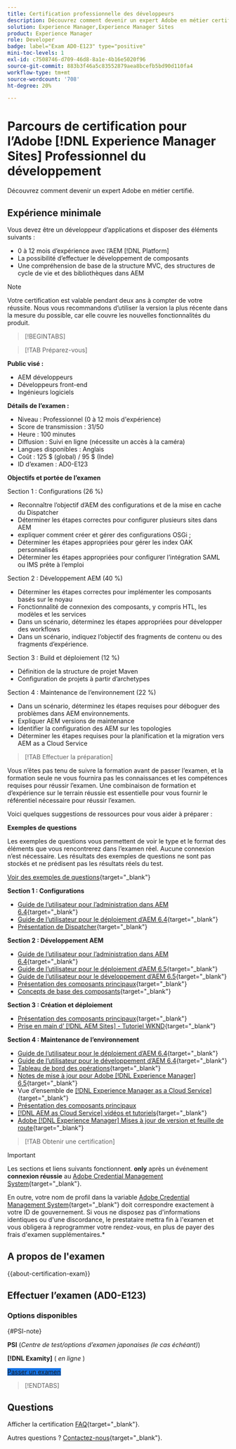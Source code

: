 ```yaml
---
title: Certification professionnelle des développeurs
description: Découvrez comment devenir un expert Adobe en métier certifié en [!DNL Experience Manager Sites].
solution: Experience Manager,Experience Manager Sites
product: Experience Manager
role: Developer
badge: label="Exam AD0-E123" type="positive"
mini-toc-levels: 1
exl-id: c7508746-d709-46d8-8a1e-4b16e5020f96
source-git-commit: 883b3f46a5c83552879aea8bcefb5bd90d110fa4
workflow-type: tm+mt
source-wordcount: '708'
ht-degree: 20%

---
```


# Parcours de certification pour l’Adobe [!DNL Experience Manager Sites] Professionnel du développement

Découvrez comment devenir un expert Adobe en métier certifié.

## Expérience minimale

Vous devez être un développeur d’applications et disposer des éléments suivants :

* 0 à 12 mois d’expérience avec l’AEM [!DNL Platform]
* La possibilité d’effectuer le développement de composants
* Une compréhension de base de la structure MVC, des structures de cycle de vie et des bibliothèques dans AEM

>[!NOTE]
>
>Votre certification est valable pendant deux ans à compter de votre réussite. Nous vous recommandons d’utiliser la version la plus récente dans la mesure du possible, car elle couvre les nouvelles fonctionnalités du produit.

>[!BEGINTABS]

>[!TAB Préparez-vous]

**Public visé :**

* AEM développeurs
* Développeurs front-end
* Ingénieurs logiciels

**Détails de l’examen :**

* Niveau : Professionnel (0 à 12 mois d&#39;expérience)
* Score de transmission : 31/50
* Heure : 100 minutes
* Diffusion : Suivi en ligne (nécessite un accès à la caméra)
* Langues disponibles : Anglais
* Coût : 125 $ (global) / 95 $ (Inde)
* ID d’examen : AD0-E123

**Objectifs et portée de l’examen**

Section 1 : Configurations (26 %)

* Reconnaître l’objectif d’AEM des configurations et de la mise en cache du Dispatcher
* Déterminer les étapes correctes pour configurer plusieurs sites dans AEM
* expliquer comment créer et gérer des configurations OSGi ;
* Déterminer les étapes appropriées pour gérer les index OAK personnalisés
* Déterminer les étapes appropriées pour configurer l’intégration SAML ou IMS prête à l’emploi

Section 2 : Développement AEM (40 %)

* Déterminer les étapes correctes pour implémenter les composants basés sur le noyau
* Fonctionnalité de connexion des composants, y compris HTL, les modèles et les services
* Dans un scénario, déterminez les étapes appropriées pour développer des workflows
* Dans un scénario, indiquez l’objectif des fragments de contenu ou des fragments d’expérience.

Section 3 : Build et déploiement (12 %)

* Définition de la structure de projet Maven
* Configuration de projets à partir d’archetypes

Section 4 : Maintenance de l’environnement (22 %)

* Dans un scénario, déterminez les étapes requises pour déboguer des problèmes dans AEM environnements.
* Expliquer AEM versions de maintenance
* Identifier la configuration des AEM sur les topologies
* Déterminer les étapes requises pour la planification et la migration vers AEM as a Cloud Service

>[!TAB Effectuer la préparation]

Vous n’êtes pas tenu de suivre la formation avant de passer l’examen, et la formation seule ne vous fournira pas les connaissances et les compétences requises pour réussir l’examen. Une combinaison de formation et d’expérience sur le terrain réussie est essentielle pour vous fournir le référentiel nécessaire pour réussir l’examen.

Voici quelques suggestions de ressources pour vous aider à préparer :

**Exemples de questions**

Les exemples de questions vous permettent de voir le type et le format des éléments que vous rencontrerez dans l’examen réel. Aucune connexion n’est nécessaire. Les résultats des exemples de questions ne sont pas stockés et ne prédisent pas les résultats réels du test.

[Voir des exemples de questions](https://scorpion.caveon.com/launchpad/ad3-e123-adobe-experience-manager-sites-developer-professional-sample-questions){target="_blank"}

**Section 1 : Configurations**

* [Guide de l’utilisateur pour l’administration dans AEM 6.4](https://experienceleague.adobe.com/docs/experience-manager-64/administering/home.html?lang=fr){target="_blank"}
* [Guide de l’utilisateur pour le déploiement d’AEM 6.4](https://experienceleague.adobe.com/docs/experience-manager-64/deploying/home.html?lang=fr){target="_blank"}
* [Présentation de Dispatcher](https://docs.adobe.com/content/help/fr-FR/experience-cloud/user-guides/home.translate.html){target="_blank"}

**Section 2 : Développement AEM**

* [Guide de l’utilisateur pour l’administration dans AEM 6.4](https://experienceleague.adobe.com/docs/experience-manager-64/administering/home.html?lang=fr){target="_blank"}
* [Guide de l’utilisateur pour le déploiement d’AEM 6.5](https://experienceleague.adobe.com/docs/experience-manager-65/deploying/home.html?lang=fr){target="_blank"}
* [Guide de l’utilisateur pour le développement d’AEM 6.5](https://experienceleague.adobe.com/docs/experience-manager-65/developing/home.html?lang=fr){target="_blank"}
* [Présentation des composants principaux](https://experienceleague.adobe.com/docs/experience-manager-core-components/using/introduction.html?lang=fr){target="_blank"}
* [Concepts de base des composants](https://experienceleague.adobe.com/docs/experience-manager-learn/getting-started-wknd-tutorial-develop/project-archetype/component-basics.html){target="_blank"}

**Section 3 : Création et déploiement**

* [Présentation des composants principaux](https://experienceleague.adobe.com/docs/experience-manager-core-components/using/introduction.html?lang=fr){target="_blank"}
* [Prise en main d’ [!DNL AEM Sites] - Tutoriel WKND](https://experienceleague.adobe.com/docs/experience-manager-learn/getting-started-wknd-tutorial-develop/overview.html?lang=fr){target="_blank"}


**Section 4 : Maintenance de l’environnement**

* [Guide de l’utilisateur pour le déploiement d’AEM 6.4](https://experienceleague.adobe.com/docs/experience-manager-64/deploying/home.html?lang=fr){target="_blank"}
* [Guide de l’utilisateur pour le développement d’AEM 6.4](https://experienceleague.adobe.com/docs/experience-manager-64/developing/home.html?lang=en){target="_blank"}
* [Tableau de bord des opérations](https://experienceleague.adobe.com/docs/experience-manager-65/administering/operations/operations-dashboard.html?lang=en#automated-maintenance-tasks){target="_blank"}
* [Notes de mise à jour pour Adobe [!DNL Experience Manager] 6,5](https://experienceleague.adobe.com/docs/experience-manager-65/release-notes/service-pack/sp-release-notes.html?lang=fr){target="_blank"}
* Vue d’ensemble de [[!DNL Experience Manager as a Cloud Service] ](https://experienceleague.adobe.com/docs/experience-manager-cloud-service/content/home.html?lang=fr){target="_blank"}
* [Présentation des composants principaux](https://experienceleague.adobe.com/docs/experience-manager-core-components/using/introduction.html?lang=fr)
* [[!DNL AEM as Cloud Service] vidéos et tutoriels](https://experienceleague.adobe.com/docs/experience-manager-learn/cloud-service/overview.html?lang=fr){target="_blank"}
* [Adobe [!DNL Experience Manager] Mises à jour de version et feuille de route](https://experienceleague.adobe.com/docs/experience-manager-release-information/aem-release-updates/home.html?lang=fr){target="_blank"}

>[!TAB Obtenir une certification]

>[!IMPORTANT]
>
>Les sections et liens suivants fonctionnent. **only**  après un événement **connexion réussie** au [Adobe Credential Management System](https://www.certmetrics.com/adobe){target="_blank"}.
>
>En outre, votre nom de profil dans la variable [Adobe Credential Management System](https://www.certmetrics.com/adobe){target="_blank"} doit correspondre exactement à votre ID de gouvernement. Si vous ne disposez pas d&#39;informations identiques ou d&#39;une discordance, le prestataire mettra fin à l&#39;examen et vous obligera à reprogrammer votre rendez-vous, en plus de payer des frais d&#39;examen supplémentaires.*

## A propos de l&#39;examen

{{about-certification-exam}}

## Effectuer l’examen (AD0-E123)

### Options disponibles

{#PSI-note}

**PSI** (*Centre de test/options d’examen japonaises (le cas échéant)*)

**[!DNL Examity]** ( *en ligne* )

<a href="https://www.certmetrics.com/adobe/candidate/examity_sso.aspx?eid=AD0-E123" target="_blank" class="spectrum-Button spectrum-Button--fill spectrum-Button--accent spectrum-Button--sizeM is-margin-bottom-big-big at-element-click-tracking" style="background-color:#1473E6">

<span class="spectrum-Button-label has-no-wrap">
   Passer un examen
</span>
</a>

>[!ENDTABS]

## Questions

Afficher la certification [FAQ](https://experienceleague.adobe.com/docs/certification/certification/faq.html){target="_blank"}.

Autres questions ? [Contactez-nous](mailto:certif@adobe.com){target="_blank"}.
